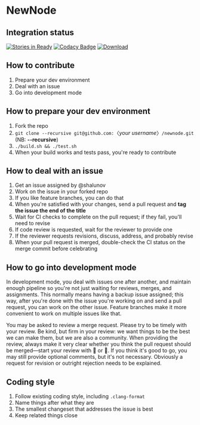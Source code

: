 # NewNode

## Integration status

[![Stories in Ready](https://badge.waffle.io/clostra/dcdn.svg?label=ready&title=Ready)](http://waffle.io/clostra/dcdn)
[![Codacy Badge](https://api.codacy.com/project/badge/Grade/fbeb689ec190470a90645fb016cbcfb7)](https://www.codacy.com/app/shalunov/newnode)
[ ![Download](https://api.bintray.com/packages/clostra/newnode/newnode/images/download.svg) ](https://bintray.com/clostra/newnode/newnode/_latestVersion)

## How to contribute

1. Prepare your dev environment
2. Deal with an issue
3. Go into development mode

## How to prepare your dev environment

1. Fork the repo
2. `git clone --recursive git@github.com:`〈*your username*〉`/newnode.git` (NB: **--recursive**)
3. `./build.sh && ./test.sh`
4. When your build works and tests pass, you're ready to contribute

## How to deal with an issue

1. Get an issue assigned by @shalunov
2. Work on the issue in your forked repo
3. If you like feature branches, you can do that
4. When you're satisfied with your changes, send a pull request and **tag the issue the end of the title**
5. Wait for CI checks to complete on the pull request; if they fail, you'll need to revise
6. If code review is requested, wait for the reviewer to provide one
7. If the reviewer requests revisions, discuss, address, and probably revise
8. When your pull request is merged, double-check the CI status on the merge commit before celebrating

## How to go into development mode

In development mode, you deal with issues one after another, and maintain enough pipeline so you're not just waiting for reviews, merges, and assignments. This normally means having a backup issue assigned; this way, after you're done with the issue you're working on and send a pull request, you can work on the other issue. Feature branches make it more convenient to work on multiple issues like that.

You may be asked to review a merge request. Please try to be timely with your review. Be kind, but firm in your review: we want things to be the best we can make them, but we are also a community. When providing the review, always make it very clear whether you think the pull request should be merged—start your review with  or . If you think it's good to go, you may still provide optional comments, but it's not necessary. Obviously a request for revision or outright rejection needs to be explained.

## Coding style

1. Follow existing coding style, including `.clang-format`
2. Name things after what they are
3. The smallest changeset that addresses the issue is best
4. Keep related things close
